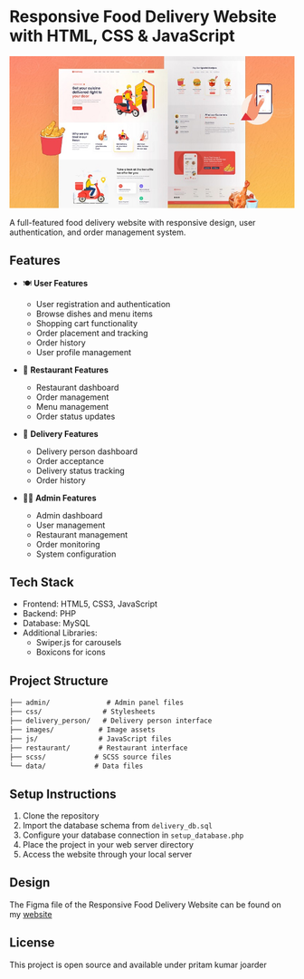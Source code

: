 # Responsive Food Delivery Website with HTML, CSS & JavaScript

![Responsive Food Delivery Website with HTML, CSS and JavaScript](https://raw.githubusercontent.com/wpcodevo/lc26-food-delivery-website/setup/restaurant%20food%20website.jpg "Responsive Food Delivery Website with HTML, CSS and JavaScript")

A full-featured food delivery website with responsive design, user authentication, and order management system.

## Features

- 🍽️ **User Features**
  - User registration and authentication
  - Browse dishes and menu items
  - Shopping cart functionality
  - Order placement and tracking
  - Order history
  - User profile management

- 🏪 **Restaurant Features**
  - Restaurant dashboard
  - Order management
  - Menu management
  - Order status updates

- 🚚 **Delivery Features**
  - Delivery person dashboard
  - Order acceptance
  - Delivery status tracking
  - Order history

- 👨‍💼 **Admin Features**
  - Admin dashboard
  - User management
  - Restaurant management
  - Order monitoring
  - System configuration

## Tech Stack

- Frontend: HTML5, CSS3, JavaScript
- Backend: PHP
- Database: MySQL
- Additional Libraries:
  - Swiper.js for carousels
  - Boxicons for icons

## Project Structure

```
├── admin/              # Admin panel files
├── css/               # Stylesheets
├── delivery_person/   # Delivery person interface
├── images/           # Image assets
├── js/               # JavaScript files
├── restaurant/       # Restaurant interface
├── scss/            # SCSS source files
└── data/            # Data files
```

## Setup Instructions

1. Clone the repository
2. Import the database schema from `delivery_db.sql`
3. Configure your database connection in `setup_database.php`
4. Place the project in your web server directory
5. Access the website through your local server

## Design

The Figma file of the Responsive Food Delivery Website can be found on my [website](https://codevoweb.com/lc26-build-food-ordering-website-html-css-javascript)

## License

This project is open source and available under pritam kumar joarder
